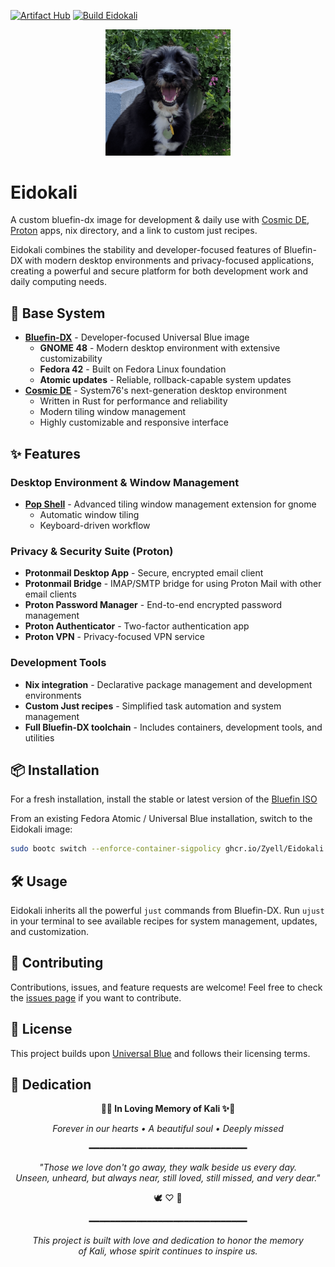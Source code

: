 [![Artifact Hub](https://img.shields.io/endpoint?url=https://artifacthub.io/badge/repository/eidokali)](https://artifacthub.io/packages/search?repo=eidokali)
[![Build Eidokali](https://github.com/Zyell/Eidokali/actions/workflows/build.yml/badge.svg)](https://github.com/Zyell/Eidokali/actions/workflows/build.yml)


<div style="text-align: center;" align="center">
  <picture>
    <img alt="Eidokali Logo" src="./assets/kali.png" width="200">
  </picture>
</div>

# Eidokali

A custom bluefin-dx image for development & daily use with [Cosmic DE](https://system76.com/cosmic), [Proton](https://proton.me/) apps, nix directory, and a link to custom just recipes.

Eidokali combines the stability and developer-focused features of Bluefin-DX with modern desktop environments and privacy-focused applications, creating a powerful and secure platform for both development work and daily computing needs.

## 🚀 Base System

* **[Bluefin-DX](https://github.com/ublue-os/bluefin/pkgs/container/bluefin-dx)** - Developer-focused Universal Blue image
  * **GNOME 48** - Modern desktop environment with extensive customizability
  * **Fedora 42** - Built on Fedora Linux foundation
  * **Atomic updates** - Reliable, rollback-capable system updates
* **[Cosmic DE](https://system76.com/cosmic)** - System76's next-generation desktop environment
  * Written in Rust for performance and reliability
  * Modern tiling window management
  * Highly customizable and responsive interface

## ✨ Features

### Desktop Environment & Window Management
* **[Pop Shell](https://github.com/pop-os/shell)** - Advanced tiling window management extension for gnome
  * Automatic window tiling
  * Keyboard-driven workflow

### Privacy & Security Suite (Proton)
* **Protonmail Desktop App** - Secure, encrypted email client
* **Protonmail Bridge** - IMAP/SMTP bridge for using Proton Mail with other email clients
* **Proton Password Manager** - End-to-end encrypted password management
* **Proton Authenticator** - Two-factor authentication app
* **Proton VPN** - Privacy-focused VPN service

### Development Tools
* **Nix integration** - Declarative package management and development environments
* **Custom Just recipes** - Simplified task automation and system management
* **Full Bluefin-DX toolchain** - Includes containers, development tools, and utilities

## 📦 Installation

For a fresh installation, install the stable or latest version of the [Bluefin ISO](https://docs.projectbluefin.io/downloads/)

From an existing Fedora Atomic / Universal Blue installation, switch to the Eidokali image:

```bash
sudo bootc switch --enforce-container-sigpolicy ghcr.io/Zyell/Eidokali:latest
```

## 🛠️ Usage

Eidokali inherits all the powerful `just` commands from Bluefin-DX. Run `ujust` in your terminal to see available recipes for system management, updates, and customization.

## 🤝 Contributing

Contributions, issues, and feature requests are welcome! Feel free to check the [issues page](https://github.com/Zyell/Eidokali/issues) if you want to contribute.

## 📄 License

This project builds upon [Universal Blue](https://universal-blue.org/) and follows their licensing terms.

## 💝 Dedication

<div style="text-align: center;" align="center">

**🌈✨ In Loving Memory of Kali ✨🌈**

*Forever in our hearts • A beautiful soul • Deeply missed*

━━━━━━━━━━━━━━━━━━━━━━━━━━━━━━

*"Those we love don't go away, they walk beside us every day.*  
*Unseen, unheard, but always near, still loved, still missed, and very dear."*

🕊️ ♡ 🌟

━━━━━━━━━━━━━━━━━━━━━━━━━━━━━━

*This project is built with love and dedication to honor the memory*  
*of Kali, whose spirit continues to inspire us.*

</div>